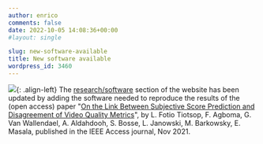 ```yaml
---
author: enrico
comments: false
date: 2022-10-05 14:08:36+00:00
#layout: single

slug: new-software-available
title: New software available
wordpress_id: 3460
---
```


[![]({{site.baseurl}}/res/2022/10/IEEE_Access_first_page.jpg)](http://dx.doi.org/10.1109/ACCESS.2021.3127395){: .align-left} The [research/software]({{site.baseurl}}/software-and-data/software-and-data-for-our-research-papers) section of the website has been updated by adding the software needed to reproduce the results of the (open access) paper "[On the Link Between Subjective Score Prediction and Disagreement of Video Quality Metrics](http://dx.doi.org/10.1109/ACCESS.2021.3127395)", by L. Fotio Tiotsop, F. Agboma, G. Van Wallendael, A. Aldahdooh, S. Bosse, L. Janowski, M. Barkowsky, E. Masala, published in the IEEE Access journal, Nov 2021.
